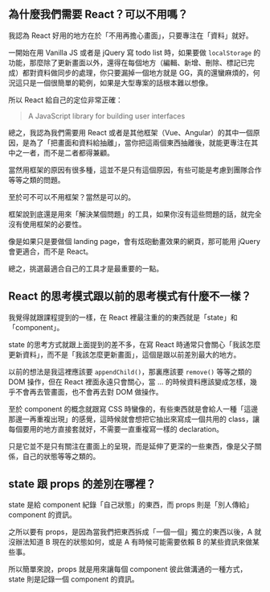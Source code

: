 ## 為什麼我們需要 React？可以不用嗎？

我認為 React 好用的地方在於「不用再擔心畫面」，只要專注在「資料」就好。

一開始在用 Vanilla JS 或者是 jQuery 寫 todo list 時，如果要做 `localStorage` 的功能，那麼除了更新畫面以外，還得在每個地方（編輯、新增、刪除、標記已完成）都對資料做同步的處理，你只要漏掉一個地方就是 GG，真的還蠻麻煩的，何況這只是一個很簡單的範例，如果是大型專案的話根本難以想像。

所以 React 給自己的定位非常正確：

> A JavaScript library for building user interfaces

總之，我認為我們需要用 React 或者是其他框架（Vue、Angular）的其中一個原因，是為了「把畫面和資料給抽離」，當你把這兩個東西抽離後，就能更專注在其中之一者，而不是二者都得兼顧。

當然用框架的原因有很多種，這並不是只有這個原因，有些可能是考慮到團隊合作等等之類的問題。

至於可不可以不用框架？當然是可以的。

框架說到底還是用來「解決某個問題」的工具，如果你沒有這些問題的話，就完全沒有使用框架的必要性。

像是如果只是要做個 landing page，會有炫砲動畫效果的網頁，那可能用 jQuery 會更適合，而不是 React。

總之，挑選最適合自己的工具才是最重要的一點。

## React 的思考模式跟以前的思考模式有什麼不一樣？

我覺得就跟課程提到的一樣，在 React 裡最注重的的東西就是「state」和「component」。

state 的思考方式就跟上面提到的差不多，在寫 React 時通常只會關心「我該怎麼更新資料」，而不是「我該怎麼更新畫面」，這個是跟以前差別最大的地方。

以前的想法是我這裡應該要 `appendChild()`，那裏應該要 `remove()` 等等之類的 DOM 操作，但在 React 裡面永遠只會關心，當 ... 的時候資料應該變成怎樣，幾乎不會再去管畫面，也不會再去對 DOM 做操作。


至於 component 的概念就跟寫 CSS 時蠻像的，有些東西就是會給人一種「這邊那邊一再重複出現」的感覺，這時候就會想把它抽出來寫成一個共用的 class，讓每個要用的地方直接套就好，不需要一直重複寫一樣的 declaration。

只是它並不是只有關注在畫面上的呈現，而是延伸了更深的一些東西，像是父子關係，自己的狀態等等之類的。

## state 跟 props 的差別在哪裡？


state 是給 component 紀錄「自己狀態」的東西，而 props 則是「別人傳給」 component 的資訊。

之所以要有 props，是因為當我們把東西拆成「一個一個」獨立的東西以後，A 就沒辦法知道 B 現在的狀態如何，或是 A 有時候可能需要依賴 B 的某些資訊來做某些事。

所以簡單來說，props 就是用來讓每個 component 彼此做溝通的一種方式，state 則是記錄一個 component 的資訊。

